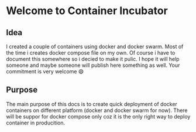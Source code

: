 # Welcome to Container Incubator

## Idea
I created a couple of containers using docker and docker swarm. Most of the time i creates docker compose file on my own. Of course i have to document this somewhere so i decied to make it pulic. I hope it will help someone and maybe someone will publish here something as well. Your commitment is very welcome :smile: 

## Purpose
The main purpose of this docs is to create quick deployment of docker containers on different platform (docker and docker swarm for now). There will be suppor for docker compose only coz it is the only right way to deploy container in producition.
 